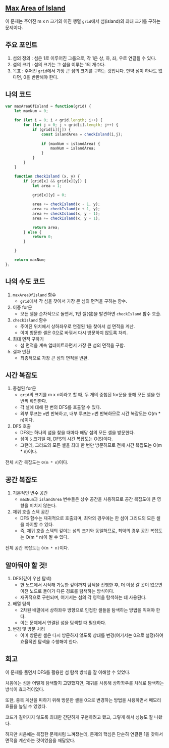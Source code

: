 ## [Max Area of Island](https://leetcode.com/problems/max-area-of-island/description/)

이 문제는 주어진 m x n 크기의 이진 행렬 `grid`에서 섬(island)의 최대 크기를 구하는 문제이다.

## 주요 포인트

1. 섬의 정의 : 섬은 1로 이루어진 그룹으로, 각 1은 상, 하, 좌, 우로 연결될 수 있다.
2. 섬의 크기 : 섬의 크기는 그 섬을 이루는 1의 개수다.
3. 목표 : 주어진 `grid`에서 가장 큰 섬의 크기를 구하는 것입니다. 만약 섬이 하나도 없다면, 0을 반환해야 한다.

## 나의 코드

```jsx
var maxAreaOfIsland = function(grid) {
    let maxNum = 0;

    for (let i = 0; i < grid.length; i++) {
        for (let j = 0; j < grid[i].length; j++) {
            if (grid[i][j]) {
                const islandArea = checkIsland(i,j);
                
                if (maxNum < islandArea) {
                    maxNum = islandArea;
                }
            }
        }
    }

    function checkIsland (x, y) {
        if (grid[x] && grid[x][y]) {
            let area = 1;
            
            grid[x][y] = 0;

            area += checkIsland(x - 1, y);
            area += checkIsland(x + 1, y);
            area += checkIsland(x, y - 1);
            area += checkIsland(x, y + 1);

            return area;
        } else {
            return 0;
        }

    }

    return maxNum;
};  
```

## 나의 수도 코드

1. `maxAreaOfIsland` 함수
    - `grid`에서 각 섬을 찾아서 가장 큰 섬의 면적을 구하는 함수.
2. 이중 for문
    - 모든 셀을 순차적으로 돌면서, 1인 셀(섬)을 발견하면 `checkIsland` 함수 호출.
3. `checkIsland` 함수
    - 주어진 위치에서 상하좌우로 연결된 1을 찾아서 섬 면적을 계산.
    - 이미 방문한 셀은 0으로 바꿔서 다시 방문하지 않도록 처리.
4. 최대 면적 구하기
    - 섬 면적을 계속 업데이트하면서 가장 큰 섬의 면적을 구함.
5. 결과 반환
    - 최종적으로 가장 큰 섬의 면적을 반환.

## 시간 복잡도

1. 중첩된 for문
    - `grid`의 크기를 m x n이라고 할 때, 두 개의 중첩된 for문을 통해 모든 셀을 한 번씩 확인한다.
    - 각 셀에 대해 한 번의 DFS를 호출할 수 있다.
    - 외부 루프는 `m`번 반복하고, 내부 루프는 `n`번 반복하므로 시간 복잡도는 O(m * n)이다.
2. DFS 호출 
    - DFS는 하나의 섬을 찾을 때마다 해당 섬의 모든 셀을 방문한다.
    - 섬이 `S` 크기일 때, DFS의 시간 복잡도는 O(S)이다.
    - 그런데, 그리드의 모든 셀을 최대 한 번만 방문하므로 전체 시간 복잡도는 O(m * n)이다.

전체 시간 복잡도는 `O(m * n`)이다.

## 공간 복잡도

1. 기본적인 변수 공간
    - `maxNum`과 `islandArea` 변수들은 상수 공간을 사용하므로 공간 복잡도에 큰 영향을 미치지 않는다.
2. 재귀 호출 스택 공간
    - DFS 함수는 재귀적으로 호출되며, 최악의 경우에는 한 섬이 그리드의 모든 셀을 차지할 수 있다.
    - 즉, 재귀 호출 스택의 깊이는 섬의 크기와 동일하므로, 최악의 경우 공간 복잡도는 O(m * n)이 될 수 있다.

전체 공간 복잡도는 `O(m * n)`이다.

## 알아둬야 할 것!

1. DFS(깊이 우선 탐색)
    - 한 노드에서 시작해 가능한 깊이까지 탐색을 진행한 후, 더 이상 갈 곳이 없으면 이전 노드로 돌아가 다른 경로를 탐색하는 방식이다.
    - 재귀적으로 구현되며, 여기서는 섬의 각 영역을 탐색하는 데 사용된다.
2. 배열 탐색
    - 2차원 배열에서 상하좌우 방향으로 인접한 셀들을 탐색하는 방법을 익혀야 한다.
    - 이는 문제에서 연결된 섬을 탐색할 때 필요하다.
3. 변경 및 방문 처리
    - 이미 방문한 셀은 다시 방문하지 않도록 상태를 변경(여기서는 0으로 설정)하여 효율적인 탐색을 수행해야 한다.

## 회고

이 문제를 풀면서 DFS를 활용한 섬 탐색 방식을 잘 이해할 수 있었다.

처음에는 섬을 어떻게 탐색할지 고민했지만, 재귀를 사용해 상하좌우를 차례로 탐색하는 방식이 효과적이었다.

또한, 중복 계산을 피하기 위해 방문한 셀을 0으로 변경하는 방법을 사용하면서 메모리 효율을 높일 수 있었다.

코드가 길어지지 않도록 최대한 간단하게 구현하려고 했고, 그렇게 해서 성능도 잘 나왔다.

하지만 처음에는 복잡한 문제처럼 느껴졌는데, 문제의 핵심은 단순히 연결된 1을 찾아서 면적을 계산하는 것이었음을 깨달았다.
